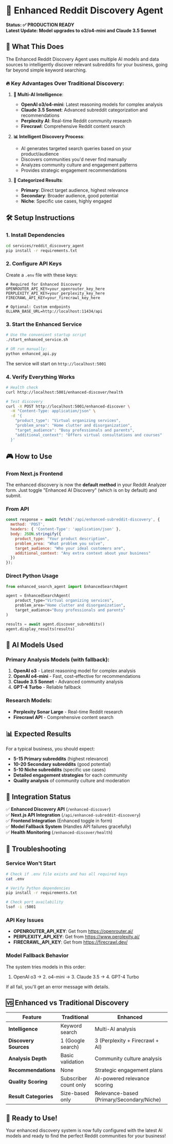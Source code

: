 # 🚀 Enhanced Reddit Discovery Agent

**Status: ✅ PRODUCTION READY**  
**Latest Update: Model upgrades to o3/o4-mini and Claude 3.5 Sonnet**

## 🎯 **What This Does**

The Enhanced Reddit Discovery Agent uses multiple AI models and data sources to intelligently discover relevant subreddits for your business, going far beyond simple keyword searching.

### **🔥 Key Advantages Over Traditional Discovery:**

1. **🧠 Multi-AI Intelligence**:
   - **OpenAI o3/o4-mini**: Latest reasoning models for complex analysis
   - **Claude 3.5 Sonnet**: Advanced subreddit categorization and recommendations
   - **Perplexity AI**: Real-time Reddit community research
   - **Firecrawl**: Comprehensive Reddit content search

2. **📊 Intelligent Discovery Process**:
   - AI generates targeted search queries based on your product/audience
   - Discovers communities you'd never find manually
   - Analyzes community culture and engagement patterns
   - Provides strategic engagement recommendations

3. **🎪 Categorized Results**:
   - **Primary**: Direct target audience, highest relevance
   - **Secondary**: Broader audience, good potential
   - **Niche**: Specific use cases, highly engaged

## 🛠️ **Setup Instructions**

### **1. Install Dependencies**
```bash
cd services/reddit_discovery_agent
pip install -r requirements.txt
```

### **2. Configure API Keys**
Create a `.env` file with these keys:

```env
# Required for Enhanced Discovery
OPENROUTER_API_KEY=your_openrouter_key_here
PERPLEXITY_API_KEY=your_perplexity_key_here
FIRECRAWL_API_KEY=your_firecrawl_key_here

# Optional: Custom endpoints
OLLAMA_BASE_URL=http://localhost:11434/api
```

### **3. Start the Enhanced Service**
```bash
# Use the convenient startup script
./start_enhanced_service.sh

# OR run manually:
python enhanced_api.py
```

The service will start on `http://localhost:5001`

### **4. Verify Everything Works**
```bash
# Health check
curl http://localhost:5001/enhanced-discover/health

# Test discovery
curl -X POST http://localhost:5001/enhanced-discover \
  -H "Content-Type: application/json" \
  -d '{
    "product_type": "Virtual organizing services",
    "problem_area": "Home clutter and disorganization", 
    "target_audience": "Busy professionals and parents",
    "additional_context": "Offers virtual consultations and courses"
  }'
```

## 🎮 **How to Use**

### **From Next.js Frontend**
The enhanced discovery is now the **default method** in your Reddit Analyzer form. Just toggle "Enhanced AI Discovery" (which is on by default) and submit.

### **From API**
```javascript
const response = await fetch('/api/enhanced-subreddit-discovery', {
  method: 'POST',
  headers: { 'Content-Type': 'application/json' },
  body: JSON.stringify({
    product_type: "Your product description",
    problem_area: "What problem you solve",
    target_audience: "Who your ideal customers are",
    additional_context: "Any extra context about your business"
  })
});
```

### **Direct Python Usage**
```python
from enhanced_search_agent import EnhancedSearchAgent

agent = EnhancedSearchAgent(
    product_type="Virtual organizing services",
    problem_area="Home clutter and disorganization",
    target_audience="Busy professionals and parents"
)

results = await agent.discover_subreddits()
agent.display_results(results)
```

## 🤖 **AI Models Used**

### **Primary Analysis Models** (with fallback):
1. **OpenAI o3** - Latest reasoning model for complex analysis
2. **OpenAI o4-mini** - Fast, cost-effective for recommendations  
3. **Claude 3.5 Sonnet** - Advanced community analysis
4. **GPT-4 Turbo** - Reliable fallback

### **Research Models**:
- **Perplexity Sonar Large** - Real-time Reddit research
- **Firecrawl API** - Comprehensive content search

## 📊 **Expected Results**

For a typical business, you should expect:

- **5-15 Primary subreddits** (highest relevance)
- **10-20 Secondary subreddits** (good potential)  
- **5-10 Niche subreddits** (specific use cases)
- **Detailed engagement strategies** for each community
- **Quality analysis** of community culture and moderation

## 🔧 **Integration Status**

✅ **Enhanced Discovery API** (`/enhanced-discover`)  
✅ **Next.js API Integration** (`/api/enhanced-subreddit-discovery`)  
✅ **Frontend Integration** (Enhanced toggle in form)  
✅ **Model Fallback System** (Handles API failures gracefully)  
✅ **Health Monitoring** (`/enhanced-discover/health`)  

## 🚨 **Troubleshooting**

### **Service Won't Start**
```bash
# Check if .env file exists and has all required keys
cat .env

# Verify Python dependencies
pip install -r requirements.txt

# Check port availability
lsof -i :5001
```

### **API Key Issues**
- **OPENROUTER_API_KEY**: Get from https://openrouter.ai/
- **PERPLEXITY_API_KEY**: Get from https://www.perplexity.ai/
- **FIRECRAWL_API_KEY**: Get from https://firecrawl.dev/

### **Model Fallback Behavior**
The system tries models in this order:
1. OpenAI o3 → 2. o4-mini → 3. Claude 3.5 → 4. GPT-4 Turbo

If all fail, you'll get an error message with details.

## 🆚 **Enhanced vs Traditional Discovery**

| Feature | Traditional | Enhanced |
|---------|-------------|----------|
| **Intelligence** | Keyword search | Multi-AI analysis |
| **Discovery Sources** | 1 (Google search) | 3 (Perplexity + Firecrawl + AI) |
| **Analysis Depth** | Basic validation | Community culture analysis |
| **Recommendations** | None | Strategic engagement plans |
| **Quality Scoring** | Subscriber count only | AI-powered relevance scoring |
| **Result Categories** | Size-based only | Relevance-based (Primary/Secondary/Niche) |

## 🎉 **Ready to Use!**

Your enhanced discovery system is now fully configured with the latest AI models and ready to find the perfect Reddit communities for your business! 